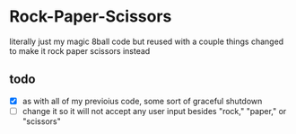 # Rock-Paper-Scissors

literally just my magic 8ball code but reused with a couple things changed to make it rock paper scissors instead

## todo

- [x] as with all of my previoius code, some sort of graceful shutdown
- [ ] change it so it will not accept any user input besides "rock," "paper," or "scissors"
